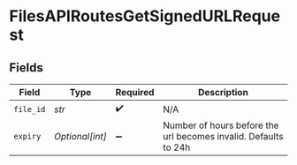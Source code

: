 # FilesAPIRoutesGetSignedURLRequest


## Fields

| Field                                                           | Type                                                            | Required                                                        | Description                                                     |
| --------------------------------------------------------------- | --------------------------------------------------------------- | --------------------------------------------------------------- | --------------------------------------------------------------- |
| `file_id`                                                       | *str*                                                           | :heavy_check_mark:                                              | N/A                                                             |
| `expiry`                                                        | *Optional[int]*                                                 | :heavy_minus_sign:                                              | Number of hours before the url becomes invalid. Defaults to 24h |